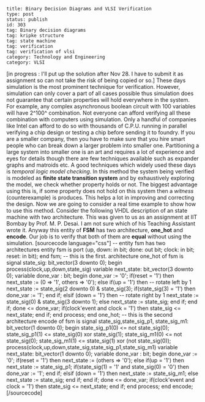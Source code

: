 ~~~~ 
title: Binary Decision Diagrams and VLSI Verification
type: post
status: publish
id: 303
tag: Binary decision diagrams
tag: kripke structure
tag: state machine
tag: verification
tag: verification of vlsi
category: Technology and Engineering
category: VLSI
~~~~

[in progress : I'll put up the solution after Nov 28. I have to submit
it as assignment so can not take the risk of being copied or so.] These
days simulation is the most prominent technique for verification.
However, simulation can only cover a part of all cases possible thus
simulation does not guarantee that certain properties will hold
everywhere in the system. For example, any complex asynchronous boolean
circuit with 100 variables will have 2^100^ combination. Not everyone
can afford verifying all these combination with computers using
simulation. Only a handful of companies like Intel can afford to do so
with thousands of C.P.U. running in parallel verifying a chip design or
testing a chip before sending it to foundry. If you are a smaller
company, then you have to make sure that you hire smart people who can
break down a larger problem into smaller one. Partitioning a large
system into smaller one is an art and requires a lot of experience and
eyes for details though there are few techniques available such as
expander graphs and matroids etc. A good techniques which widely used
these days is *temporal logic model checking*. In this method the system
being verified is modeled as **finite state transition system** and by
exhaustively exploring the model, we check whether property holds or
not. The biggest advantage using this is, if some property does not hold
on this system then a *witness* (counterexample) is produces. This helps
a lot in improving and correcting the design. Now we are going to
consider a real time example to show how to use this method. Consider
the following VHDL description of an state machine with two
architecture. This was given to us as an assignment at IIT Bombay by
Prof. M. P. Desai. I am not sure which of his Teaching Assistant wrote
it. Anyway this entity of **FSM** has two architecture, **one\_hot** and
**encode**. Our job is to verify that both of them are **equal** without
using the simulation. [sourcecode language="css"] -- entity fsm has two
architectures entity fsm is port (up, down: in bit; done: out bit;
clock: in bit; reset: in bit); end fsm; -- this is the first.
architecture one\_hot of fsm is signal state\_sig: bit\_vector(3 downto
0); begin process(clock,up,down,state\_sig) variable next\_state:
bit\_vector(3 downto 0); variable done\_var : bit; begin done\_var :=
'0'; if(reset = '1') then next\_state := (0 =\> '1', others =\> '0');
else if(up = '1') then -- rotate left by 1 next\_state := state\_sig(2
downto 0) & state\_sig(3); if(state\_sig(3) = '1') then done\_var :=
'1'; end if; elsif (down = '1') then -- rotate right by 1 next\_state :=
state\_sig(0) & state\_sig(3 downto 1); else next\_state := state\_sig;
end if; end if; done \<= done\_var; if(clock'event and clock = '1') then
state\_sig \<= next\_state; end if; end process; end one\_hot; -- this
is the second architecture encode of fsm is signal
state\_sig,state\_sig\_p1, state\_sig\_m1: bit\_vector(1 downto 0);
begin state\_sig\_p1(0) \<= not state\_sig(0); state\_sig\_p1(1) \<=
state\_sig(0) xor state\_sig(1); state\_sig\_m1(0) \<= not
state\_sig(0); state\_sig\_m1(1) \<= state\_sig(1) xor (not
state\_sig(0));
process(clock,up,down,state\_sig,state\_sig\_p1,state\_sig\_m1) variable
next\_state: bit\_vector(1 downto 0); variable done\_var : bit; begin
done\_var := '0'; if(reset = '1') then next\_state := (others =\> '0');
else if(up = '1') then next\_state := state\_sig\_p1; if(state\_sig(1) =
'1' and state\_sig(0) = '0') then done\_var := '1'; end if; elsif (down
= '1') then next\_state := state\_sig\_m1; else next\_state :=
state\_sig; end if; end if; done \<= done\_var; if(clock'event and clock
= '1') then state\_sig \<= next\_state; end if; end process; end encode;
[/sourcecode]
